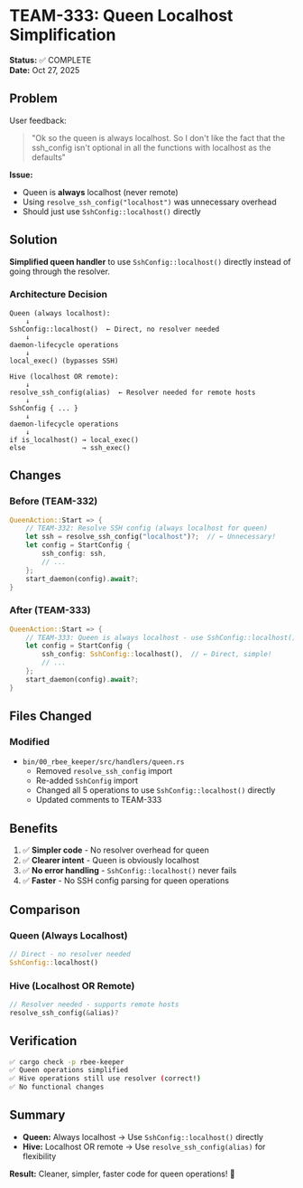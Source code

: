 # TEAM-333: Queen Localhost Simplification

**Status:** ✅ COMPLETE  
**Date:** Oct 27, 2025

## Problem

User feedback:
> "Ok so the queen is always localhost. So I don't like the fact that the ssh_config isn't optional in all the functions with localhost as the defaults"

**Issue:**
- Queen is **always** localhost (never remote)
- Using `resolve_ssh_config("localhost")` was unnecessary overhead
- Should just use `SshConfig::localhost()` directly

## Solution

**Simplified queen handler** to use `SshConfig::localhost()` directly instead of going through the resolver.

### Architecture Decision

```text
Queen (always localhost):
    ↓
SshConfig::localhost()  ← Direct, no resolver needed
    ↓
daemon-lifecycle operations
    ↓
local_exec() (bypasses SSH)

Hive (localhost OR remote):
    ↓
resolve_ssh_config(alias)  ← Resolver needed for remote hosts
    ↓
SshConfig { ... }
    ↓
daemon-lifecycle operations
    ↓
if is_localhost() → local_exec()
else              → ssh_exec()
```

## Changes

### Before (TEAM-332)

```rust
QueenAction::Start => {
    // TEAM-332: Resolve SSH config (always localhost for queen)
    let ssh = resolve_ssh_config("localhost")?;  // ← Unnecessary!
    let config = StartConfig {
        ssh_config: ssh,
        // ...
    };
    start_daemon(config).await?;
}
```

### After (TEAM-333)

```rust
QueenAction::Start => {
    // TEAM-333: Queen is always localhost - use SshConfig::localhost() directly
    let config = StartConfig {
        ssh_config: SshConfig::localhost(),  // ← Direct, simple!
        // ...
    };
    start_daemon(config).await?;
}
```

## Files Changed

### Modified
- `bin/00_rbee_keeper/src/handlers/queen.rs`
  - Removed `resolve_ssh_config` import
  - Re-added `SshConfig` import
  - Changed all 5 operations to use `SshConfig::localhost()` directly
  - Updated comments to TEAM-333

## Benefits

1. ✅ **Simpler code** - No resolver overhead for queen
2. ✅ **Clearer intent** - Queen is obviously localhost
3. ✅ **No error handling** - `SshConfig::localhost()` never fails
4. ✅ **Faster** - No SSH config parsing for queen operations

## Comparison

### Queen (Always Localhost)
```rust
// Direct - no resolver needed
SshConfig::localhost()
```

### Hive (Localhost OR Remote)
```rust
// Resolver needed - supports remote hosts
resolve_ssh_config(&alias)?
```

## Verification

```bash
✅ cargo check -p rbee-keeper
✅ Queen operations simplified
✅ Hive operations still use resolver (correct!)
✅ No functional changes
```

## Summary

- **Queen:** Always localhost → Use `SshConfig::localhost()` directly
- **Hive:** Localhost OR remote → Use `resolve_ssh_config(alias)` for flexibility

**Result:** Cleaner, simpler, faster code for queen operations! 🎉

